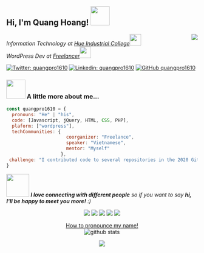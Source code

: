<h2> Hi, I'm Quang Hoang! <img src="https://media.giphy.com/media/mGcNjsfWAjY5AEZNw6/giphy.gif" width="50"></h2>
<img align='right' src="https://i.imgur.com/m5Ie4P7.gif">
<p><em>Information Technology at <a href="http://hueic.edu.vn/en-us/">Hue Industrial College</a><img src="https://media.giphy.com/media/fYSnHlufseco8Fh93Z/giphy.gif" width="30"></br>WordPress Dev at <a href="https://www.vn.freelancer.com/">Freelancer</a><img src="https://media.giphy.com/media/WUlplcMpOCEmTGBtBW/giphy.gif" width="30"> 
</em></p>

[![Twitter: quangpro1610](https://img.shields.io/twitter/follow/quangpro1610?style=social)](https://twitter.com/quangpro1610)
[![Linkedin: quangpro1610](https://img.shields.io/badge/-quangpro1610-blue?style=flat-square&logo=Linkedin&logoColor=white&link=https://www.linkedin.com/in/quangpro1610/)](https://www.linkedin.com/in/quangpro1610/)
[![GitHub quangpro1610](https://img.shields.io/github/followers/quangpro1610?label=follow&style=social)](https://github.com/quangpro1610)


### <img src="https://media.giphy.com/media/VgCDAzcKvsR6OM0uWg/giphy.gif" width="50"> A little more about me...  

```javascript
const quangpro1610 = {
  pronouns: "He" | "his",
  code: [Javascript, jQuery, HTML, CSS, PHP],
  plaform: ["wordpress"],
  techCommunities: {
                      coorganizer: "Freelance",
                      speaker: "Vietnamese",
                      mentor: "Myself"
                    },
 challenge: "I contributed code to several repositories in the 2020 GitHub Archive Program."
}
```

<img src="https://media.giphy.com/media/LnQjpWaON8nhr21vNW/giphy.gif" width="60"> <em><b>I love connecting with different people</b> so if you want to say <b>hi, I'll be happy to meet you more!</b> :)</em>

<p align="center">
<a href= "https://blog.codedaokysu.com/"><img src="https://img.icons8.com/material-outlined/26/000000/ball-point-pen.png"/></a>
<a href= "https://www.linkedin.com/in/quangpro1610/"><img src="https://img.icons8.com/material-outlined/30/000000/linkedin.png"/></a>
<a href= "https://www.youtube.com/c/Viaiemradi321"><img src="https://img.icons8.com/material-outlined/30/000000/youtube.png"/></a>
<a href= "https://dev.to/quangpro1610"><img src="https://img.icons8.com/windows/32/000000/dev.png"/></a>
<a href= "https://twitter.com/quangpro1610"><img src="https://img.icons8.com/material-outlined/30/000000/twitter.png"/></a>
</p>
<p align="center">
  <a href="https://raw.githubusercontent.com/quangpro1610/quangpro1610/master/resources/quang.mp3">How to pronounce my name!</a></br>
  <img src="https://github-readme-stats.vercel.app/api/?username=quangpro1610&show_icons=true&title_color=fffffff&icon_color=000000&text_color=000000" alt="github stats"/></br>
</p>
<p align="center">
	<a href="https://github.com/muskanrani/github-readme-stats">
	  <img align="center" src="https://github-readme-stats.vercel.app/api/top-langs/?username=quangpro1610" />
	</a>
</p>